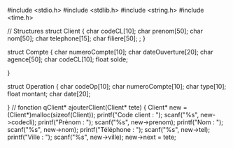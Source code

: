 #include <stdio.h>
#include <stdlib.h>
#include <string.h>
#include <time.h>

// Structures
 struct Client {
    char codeCL[10];
    char prenom[50];
    char nom[50];
    char telephone[15];
    char filiere[50];
    ;
} 

 struct Compte {
    char numeroCompte[10];
    char dateOuverture[20];
    char agence[50];
    char codeCL[10];
    float solde;
    
} 

 struct Operation {
    char codeOp[10];
    char numeroCompte[10];
    char type[10];
    float montant;
    char date[20];
    
} 
// fonction
qClient* ajouterClient(Client* tete) {
    Client* new = (Client*)malloc(sizeof(Client));
    printf("Code client : ");
    scanf("%s", new->codecli);
    printf("Prénom : ");
    scanf("%s", new->prenom);
    printf("Nom : ");
    scanf("%s", new->nom);
    printf("Téléphone : ");
    scanf("%s", new->tel);
    printf("Ville : ");
    scanf("%s", new->ville);
    new->next = tete; 
